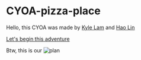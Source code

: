 # CYOA-pizza-place

Hello, this CYOA was made by [Kyle Lam](https://github.com/kylel3769) and [Hao Lin](https://github.com/haol0946)

[Let's begin this adventure](start-of-your-shift.md/start.md)

Btw, this is our ![plan](https://docs.google.com/drawings/d/1b3fUdxYqEFerTNqxqZN89plNvFDLyu4NT8TqRbZlgCI/edit)
